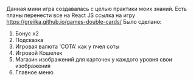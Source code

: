 Данная мини игра создавалась с целью практики моих знаний. Есть планы перенести все на React JS
ccылка на игру  https://greiika.github.io/games-double-cards/
Было сделано: 
1. Бонус х2
2. Подсказка
3. Игровая валюта 'СОТА' как у пчел соты
4. Игровой Кошелек
5. Магазин изображений для карточек у каждого уровня свои изображения
6. Главное меню

